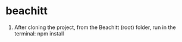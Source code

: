 # beachitt


1. After cloning the project, from the Beachitt (root) folder, run in the terminal:
    npm install
